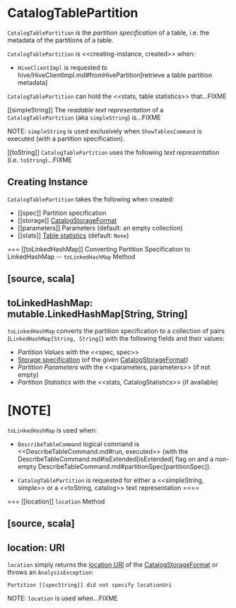 # CatalogTablePartition

`CatalogTablePartition` is the *partition specification* of a table, i.e. the metadata of the partitions of a table.

`CatalogTablePartition` is <<creating-instance, created>> when:

* `HiveClientImpl` is requested to hive/HiveClientImpl.md#fromHivePartition[retrieve a table partition metadata]

`CatalogTablePartition` can hold the <<stats, table statistics>> that...FIXME

[[simpleString]]
The *readable text representation* of a `CatalogTablePartition` (aka `simpleString`) is...FIXME

NOTE: `simpleString` is used exclusively when `ShowTablesCommand` is executed (with a partition specification).

[[toString]]
`CatalogTablePartition` uses the following *text representation* (i.e. `toString`)...FIXME

## Creating Instance

`CatalogTablePartition` takes the following when created:

* [[spec]] Partition specification
* [[storage]] [CatalogStorageFormat](CatalogStorageFormat.md)
* [[parameters]] Parameters (default: an empty collection)
* [[stats]] [Table statistics](CatalogStatistics.md) (default: `None`)

=== [[toLinkedHashMap]] Converting Partition Specification to LinkedHashMap -- `toLinkedHashMap` Method

[source, scala]
----
toLinkedHashMap: mutable.LinkedHashMap[String, String]
----

`toLinkedHashMap` converts the partition specification to a collection of pairs (`LinkedHashMap[String, String]`) with the following fields and their values:

* *Partition Values* with the <<spec, spec>>
* [Storage specification](CatalogStorageFormat.md#toLinkedHashMap) (of the given [CatalogStorageFormat](#storage))
* *Partition Parameters* with the <<parameters, parameters>> (if not empty)
* *Partition Statistics* with the <<stats, CatalogStatistics>> (if available)

[NOTE]
====
`toLinkedHashMap` is used when:

* `DescribeTableCommand` logical command is <<DescribeTableCommand.md#run, executed>> (with the DescribeTableCommand.md#isExtended[isExtended] flag on and a non-empty DescribeTableCommand.md#partitionSpec[partitionSpec]).

* `CatalogTablePartition` is requested for either a <<simpleString, simple>> or a <<toString, catalog>> text representation
====

=== [[location]] `location` Method

[source, scala]
----
location: URI
----

`location` simply returns the [location URI](CatalogStorageFormat.md#locationUri) of the [CatalogStorageFormat](#storage) or throws an `AnalysisException`:

```
Partition [[specString]] did not specify locationUri
```

NOTE: `location` is used when...FIXME
